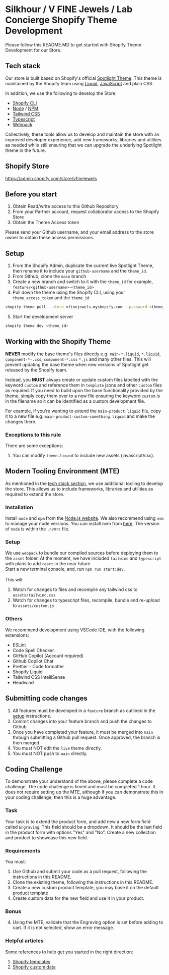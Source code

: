 # Silkhour / V FINE Jewels / Lab Concierge Shopify Theme Development

Please follow this README.MD to get started with Shopify Theme Development for our Store.

## Tech stack

Our store is built based on Shopify's official [Spotlight Theme](https://themes.shopify.com/themes/spotlight/styles/default). This theme is maintained by the Shopify team using [Liquid](https://shopify.dev/themes/liquid/reference), [JavaScript](https://shopify.dev/themes/javascript-api) and plain CSS.<br>

In addition, we use the following to develop the Store:

- [Shopify CLI](https://shopify.dev/themes/tools/cli)
- [Node](https://nodejs.org/en/) / [NPM](https://www.npmjs.com/)
- [Tailwind CSS](https://tailwindcss.com/)
- [Typescript](https://www.typescriptlang.org/)
- [Webpack](https://webpack.js.org/)

Collectively, these tools allow us to develop and maintain the store with an improved developer experience, add new frameworks, libraries and utilities as needed while still ensuring that we can upgrade the underlying Spotlight theme in the future.

## Shopify Store

https://admin.shopify.com/store/vfinejewels

## Before you start

1. Obtain Read/write access to this Github Repository
2. From your Partner account, request collaborator access to the Shopify Store
3. Obtain the Theme Access token

Please send your Github username, and your email address to the store owner to obtain these access permissions.

## Setup

1. From the Shopify Admin, duplicate the current live Spotlight Theme, then rename it to include your `github-username` and the `theme_id`.
2. From Github, clone the `main` branch
3. Create a new branch and switch to it with the `theme_id` for example, `feature/<github-username>-<theme_id>`
4. Pull down the theme using the Shopify CLI, using your `theme_access_token` and the `theme_id`

```zsh
shopify theme pull --store vfinejewels.myshopify.com --password <theme_access_token> --theme <theme_id>
```

5. Start the development server

```zsh
shopify theme dev <theme_id>
```

## Working with the Shopify Theme

**NEVER** modify the base theme's files directly e.g. `main-*.liquid`, `*.liquid`, `component-*-.css`, `component-*.css` `*.js` and many other files. This will prevent updating the base theme when new versions of Spotlight get released by the Shopify team.

Instead, you **MUST** always create or update custom files labelled with the keyword `custom` and reference them in `template` jsons and other `custom` files as required. If you need to build upon the base functionality provided by the theme, simply copy them over to a new file ensuring the keyword `custom` is in the filename so it can be identified as a custom development file.

For example, if you're wanting to extend the `main-product.liquid` file, copy it to a new file e.g. `main-product-custom-something.liquid` and make the changes there.

### Exceptions to this rule

There are some exceptions:

1. You can modify `theme.liquid` to include new assets (javascript/css).

## Modern Tooling Environment (MTE)

As mentioned in the [tech stack section](#tech-stack), we use additional tooling to develop the store. This allows us to include frameworks, libraries and utilities as required to extend the store.

### Installation

Install `node` and `npm` from the [Node.js website](https://nodejs.org/en/). We also recommend using `nvm` to manage your node versions. You can install nvm from [here](https://github.com/nvm-sh/nvm). The version of `node` is within the `.nvmrc` file.

### Setup

We use `webpack` to bundle our compiled sources before deploying them to the `asset` folder. At the moment, we have included `tailwind` and `typescript` with plans to add `react` in the near future.<br>
Start a new terminal console, and, run `npm run start:dev`. <br>
<br>
This will:
<br>

1. Watch for changes to files and recompile any tailwind css to `assets/tailwind.css`
2. Watch for changes to typescript files, recompile, bundle and re-upload to `assets/custom.js`

### Others

We recommend development using VSCode IDE, with the following extensions:
- ESLint
- Code Spell Checker
- GitHub Copilot (Account required)
- Github Copilot Chat
- Prettier - Code formatter
- Shopify Liquid
- Tailwind CSS IntelliSense
- Headwind

## Submitting code changes

1. All features must be developed in a `feature` branch as outlined in the [setup](setup) instructions.
2. Commit changes into your feature branch and push the changes to Github
3. Once you have completed your feature, it must be merged into `main` through submitting a Github pull request. Once approved, the branch is then merged.
4. You must NOT edit the `live` theme directly.
5. You must NOT push to `main` directly.

## Coding Challenge

To demonstrate your understand of the above, please complete a code challenge. The code challenge is timed and must be completed 1 hour. It does not require setting up the MTE, although if you can demonstrate this in your coding challenge, then this is a huge advantage.<br>

### Task

Your task is to extend the product form, and add new a new form field called `Engraving`. This field should be a dropdown. It should be the last field in the product form with options "Yes" and "No". Create a new collection and product to showcase this new field.

### Requirements

You must:

1. Use Github and submit your code as a pull request, following the instructions in this README.
2. Clone the existing theme, following the instructions in this README. 
2. Create a new custom product template, you may base it on the default product template
3. Create custom data for the new field and use it in your product.

### Bonus

4. Using the MTE, validate that the Engraving option is set before adding to cart. If it is not selected, show an error message.

### Helpful articles

Some references to help get you started in the right direction:

1. [Shopify templates](https://help.shopify.com/en/manual/online-store/themes/theme-structure/templates)
2. [Shopify custom data](https://help.shopify.com/en/manual/custom-data)

